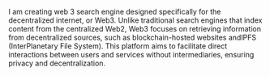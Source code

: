 I am creating web 3 search engine designed specifically for the decentralized internet, or Web3. Unlike traditional search engines that index
content from the centralized Web2, Web3  focuses on retrieving information from decentralized sources, such as blockchain-hosted websites andIPFS 
(InterPlanetary File System). This platform aims to facilitate direct interactions between users and services without intermediaries, ensuring 
privacy and decentralization.
